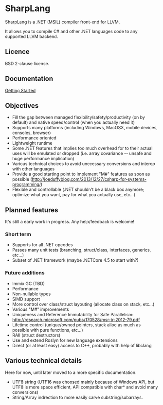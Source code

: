 # SharpLang

SharpLang is a .NET (MSIL) compiler front-end for LLVM.

It allows you to compile C# and other .NET languages code to any supported LLVM backend.

## Licence

BSD 2-clause license.

## Documentation

[Getting Started](docs/GettingStarted.md)

## Objectives

* Fill the gap between managed flexibility/safety/productivity (on by default) and native speed/control (when you actually need it)
* Supports many platforms (including Windows, MacOSX, mobile devices, consoles, browser)
* Performance oriented
 * Lightweight runtime
 * Some .NET features that implies too much overhead for to their actual uses will be emulated or dropped (i.e. array covariance -- unsafe and huge performance implication)
 * Various technical choices to avoid unecessary conversions and interop with other languages
* Provide a good starting point to implement "M#" features as soon as possible (http://joeduffyblog.com/2013/12/27/csharp-for-systems-programming/)
* Flexible and controllable (.NET shouldn't be a black box anymore; optimize what you want, pay for what you actually use, etc...)

## Planned features

It's still a early work in progress. Any help/feedback is welcome!

### Short term

* Supports for all .NET opcodes
* Passes many unit tests (branching, struct/class, interfaces, generics, etc...)
* Subset of .NET framework (maybe .NETCore 4.5 to start with?)

### Future additions

* Immix GC (TBD)
* Performance
 * Non-nullable types
 * SIMD support
 * More control over class/struct layouting (allocate class on stack, etc...)
* Various "M#" improvements
 * Uniqueness and Reference Immutability for Safe Parallelism: http://research.microsoft.com/pubs/170528/msr-tr-2012-79.pdf
 * Lifetime control (unique/owned pointers, stack alloc as much as possible with pure functions, etc...)
 * RAII (struct destructors)
 * Use and extend Roslyn for new language extensions
* Direct (or at least easy) access to C++, probably with help of libclang

## Various technical details

Here for now, until later moved to a more specific documentation.

* UTF8 string (UTF16 was choosed mainly because of Windows API, but UTF8 is more space efficient, API compatible with char* and avoid many conversions)
* String/Array indrection to more easily carve substring/subarrays.
